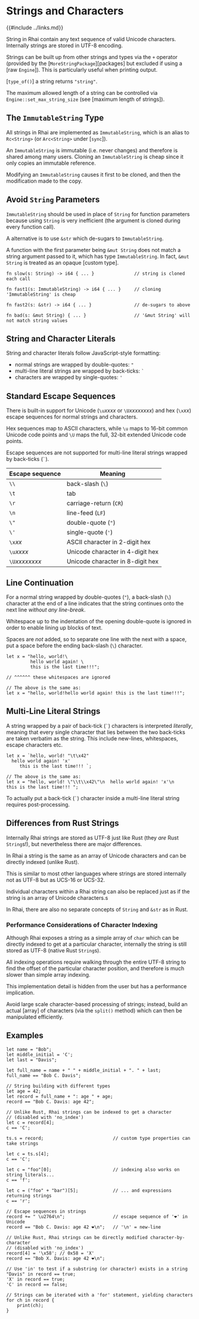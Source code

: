 Strings and Characters
=====================

{{#include ../links.md}}

String in Rhai contain any text sequence of valid Unicode characters.
Internally strings are stored in UTF-8 encoding.

Strings can be built up from other strings and types via the `+` operator
(provided by the [`MoreStringPackage`][packages] but excluded if using a [raw `Engine`]).
This is particularly useful when printing output.

[`type_of()`] a string returns `"string"`.

The maximum allowed length of a string can be controlled via `Engine::set_max_string_size`
(see [maximum length of strings]).


The `ImmutableString` Type
-------------------------

All strings in Rhai are implemented as `ImmutableString`, which is an alias to
`Rc<String>` (or `Arc<String>` under [`sync`]).

An `ImmutableString` is immutable (i.e. never changes) and therefore is shared among many users.
Cloning an `ImmutableString` is cheap since it only copies an immutable reference.

Modifying an `ImmutableString` causes it first to be cloned, and then the modification made to the copy.


Avoid `String` Parameters
-------------------------

`ImmutableString` should be used in place of `String` for function parameters because using
`String` is very inefficient (the argument is cloned during every function call).

A alternative is to use `&str` which de-sugars to `ImmutableString`.

A function with the first parameter being `&mut String` does not match a string argument passed to it,
which has type `ImmutableString`.  In fact, `&mut String` is treated as an opaque [custom type].

```rust,no_run
fn slow(s: String) -> i64 { ... }               // string is cloned each call

fn fast1(s: ImmutableString) -> i64 { ... }     // cloning 'ImmutableString' is cheap

fn fast2(s: &str) -> i64 { ... }                // de-sugars to above

fn bad(s: &mut String) { ... }                  // '&mut String' will not match string values
```


String and Character Literals
----------------------------

String and character literals follow JavaScript-style formatting:

* normal strings are wrapped by double-quotes: `"`
* multi-line literal strings are wrapped by back-ticks: <code>\`</code>
* characters are wrapped by single-quotes: `'`


Standard Escape Sequences
-------------------------

There is built-in support for Unicode (`\u`_xxxx_ or `\U`_xxxxxxxx_) and hex (`\x`_xx_) escape
sequences for normal strings and characters.

Hex sequences map to ASCII characters, while `\u` maps to 16-bit common Unicode code points and `\U`
maps the full, 32-bit extended Unicode code points.

Escape sequences are not supported for multi-line literal strings wrapped by back-ticks (<code>\`</code>).

| Escape sequence | Meaning                          |
| --------------- | -------------------------------- |
| `\\`            | back-slash (`\`)                 |
| `\t`            | tab                              |
| `\r`            | carriage-return (`CR`)           |
| `\n`            | line-feed (`LF`)                 |
| `\"`            | double-quote (`"`)               |
| `\'`            | single-quote (`'`)               |
| `\x`_xx_        | ASCII character in 2-digit hex   |
| `\u`_xxxx_      | Unicode character in 4-digit hex |
| `\U`_xxxxxxxx_  | Unicode character in 8-digit hex |


Line Continuation
-----------------

For a normal string wrapped by double-quotes (`"`), a back-slash (`\`) character at the end of a
line indicates that the string continues onto the next line _without any line-break_.

Whitespace up to the indentation of the opening double-quote is ignored in order to enable lining up
blocks of text.

Spaces are _not_ added, so to separate one line with the next with a space, put a space before the
ending back-slash (`\`) character.

```rust,no_run
let x = "hello, world!\
         hello world again! \
         this is the last time!!!";

// ^^^^^^ these whitespaces are ignored

// The above is the same as:
let x = "hello, world!hello world again! this is the last time!!!";
```


Multi-Line Literal Strings
--------------------------

A string wrapped by a pair of back-tick (<code>\`</code>) characters is interpreted _literally_,
meaning that every single character that lies between the two back-ticks are taken verbatim as the string.
This include new-lines, whitespaces, escape characters etc.

```rust,no_run
let x = `hello, world! "\t\x42"
  hello world again! 'x'
     this is the last time!!! `;

// The above is the same as:
let x = "hello, world! \"\\t\\x42\"\n  hello world again! 'x'\n     this is the last time!!! ";
```

To actually put a back-tick (<code>\`</code>) character inside a multi-line literal string requires post-processing.


Differences from Rust Strings
----------------------------

Internally Rhai strings are stored as UTF-8 just like Rust (they _are_ Rust `String`s!),
but nevertheless there are major differences.

In Rhai a string is the same as an array of Unicode characters and can be directly indexed (unlike Rust).

This is similar to most other languages where strings are stored internally not as UTF-8 but as
UCS-16 or UCS-32.

Individual characters within a Rhai string can also be replaced just as if the string is an array of
Unicode characters.s

In Rhai, there are also no separate concepts of `String` and `&str` as in Rust.

### Performance Considerations of Character Indexing

Although Rhai exposes a string as a simple array of `char` which can be directly indexed to get at a 
particular character, internally the string is still stored as UTF-8 (native Rust `String`s).

All indexing operations require walking through the entire UTF-8 string to find the offset of the
particular character position, and therefore is much slower than simple array indexing.

This implementation detail is hidden from the user but has a performance implication.

Avoid large scale character-based processing of strings; instead, build an actual [array] of
characters (via the `split()` method) which can then be manipulated efficiently.


Examples
--------

```rust,no_run
let name = "Bob";
let middle_initial = 'C';
let last = "Davis";

let full_name = name + " " + middle_initial + ". " + last;
full_name == "Bob C. Davis";

// String building with different types
let age = 42;
let record = full_name + ": age " + age;
record == "Bob C. Davis: age 42";

// Unlike Rust, Rhai strings can be indexed to get a character
// (disabled with 'no_index')
let c = record[4];
c == 'C';

ts.s = record;                          // custom type properties can take strings

let c = ts.s[4];
c == 'C';

let c = "foo"[0];                       // indexing also works on string literals...
c == 'f';

let c = ("foo" + "bar")[5];             // ... and expressions returning strings
c == 'r';

// Escape sequences in strings
record += " \u2764\n";                  // escape sequence of '❤' in Unicode
record == "Bob C. Davis: age 42 ❤\n";   // '\n' = new-line

// Unlike Rust, Rhai strings can be directly modified character-by-character
// (disabled with 'no_index')
record[4] = '\x58'; // 0x58 = 'X'
record == "Bob X. Davis: age 42 ❤\n";

// Use 'in' to test if a substring (or character) exists in a string
"Davis" in record == true;
'X' in record == true;
'C' in record == false;

// Strings can be iterated with a 'for' statement, yielding characters
for ch in record {
    print(ch);
}
```
